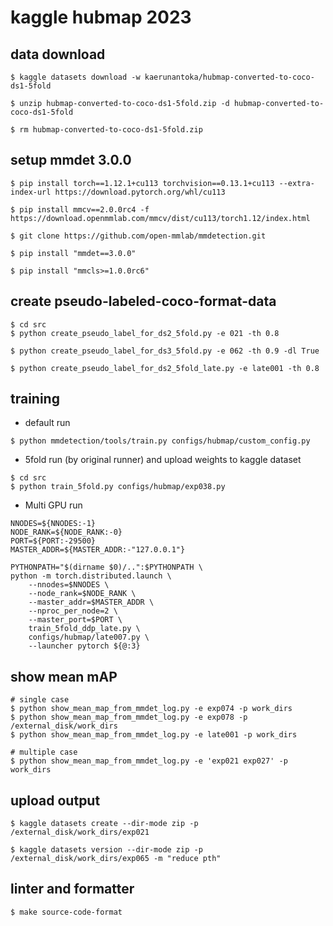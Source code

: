 # kaggle hubmap 2023

## data download

```
$ kaggle datasets download -w kaerunantoka/hubmap-converted-to-coco-ds1-5fold

$ unzip hubmap-converted-to-coco-ds1-5fold.zip -d hubmap-converted-to-coco-ds1-5fold

$ rm hubmap-converted-to-coco-ds1-5fold.zip
```

## setup mmdet 3.0.0

```
$ pip install torch==1.12.1+cu113 torchvision==0.13.1+cu113 --extra-index-url https://download.pytorch.org/whl/cu113

$ pip install mmcv==2.0.0rc4 -f https://download.openmmlab.com/mmcv/dist/cu113/torch1.12/index.html

$ git clone https://github.com/open-mmlab/mmdetection.git

$ pip install "mmdet==3.0.0"

$ pip install "mmcls>=1.0.0rc6"
```

## create pseudo-labeled-coco-format-data

```
$ cd src
$ python create_pseudo_label_for_ds2_5fold.py -e 021 -th 0.8

$ python create_pseudo_label_for_ds3_5fold.py -e 062 -th 0.9 -dl True

$ python create_pseudo_label_for_ds2_5fold_late.py -e late001 -th 0.8
```

## training

- default run
```
$ python mmdetection/tools/train.py configs/hubmap/custom_config.py
```

- 5fold run (by original runner) and upload weights to kaggle dataset
```
$ cd src
$ python train_5fold.py configs/hubmap/exp038.py
```

- Multi GPU run
```
NNODES=${NNODES:-1}
NODE_RANK=${NODE_RANK:-0}
PORT=${PORT:-29500}
MASTER_ADDR=${MASTER_ADDR:-"127.0.0.1"}

PYTHONPATH="$(dirname $0)/..":$PYTHONPATH \
python -m torch.distributed.launch \
    --nnodes=$NNODES \
    --node_rank=$NODE_RANK \
    --master_addr=$MASTER_ADDR \
    --nproc_per_node=2 \
    --master_port=$PORT \
    train_5fold_ddp_late.py \
    configs/hubmap/late007.py \
    --launcher pytorch ${@:3}
```

## show mean mAP

```
# single case
$ python show_mean_map_from_mmdet_log.py -e exp074 -p work_dirs
$ python show_mean_map_from_mmdet_log.py -e exp078 -p /external_disk/work_dirs
$ python show_mean_map_from_mmdet_log.py -e late001 -p work_dirs

# multiple case
$ python show_mean_map_from_mmdet_log.py -e 'exp021 exp027' -p work_dirs
```

## upload output

```
$ kaggle datasets create --dir-mode zip -p /external_disk/work_dirs/exp021

$ kaggle datasets version --dir-mode zip -p /external_disk/work_dirs/exp065 -m "reduce pth"
```

## linter and formatter

```
$ make source-code-format
```
